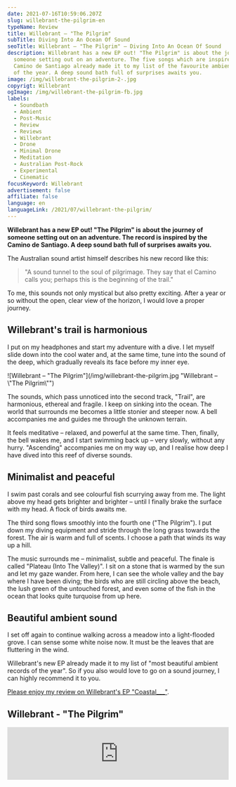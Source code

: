```yaml
---
date: 2021-07-16T10:59:06.207Z
slug: willebrant-the-pilgrim-en
typeName: Review
title: Willebrant – "The Pilgrim"
subTitle: Diving Into An Ocean Of Sound
seoTitle: Willebrant – "The Pilgrim" – Diving Into An Ocean Of Sound
description: Willebrant has a new EP out! "The Pilgrim" is about the journey of
  someone setting out on an adventure. The five songs which are inspired by the
  Camino de Santiago already made it to my list of the favourite ambient records
  of the year. A deep sound bath full of surprises awaits you.
image: /img/willebrant-the-pilgrim-2-.jpg
copyrigt: Willebrant
ogImage: /img/willebrant-the-pilgrim-fb.jpg
labels:
  - Soundbath
  - Ambient
  - Post-Music
  - Review
  - Reviews
  - Willebrant
  - Drone
  - Minimal Drone
  - Meditation
  - Australian Post-Rock
  - Experimental
  - Cinematic
focusKeyword: Willebrant
advertisement: false
affiliate: false
language: en
languageLink: /2021/07/willebrant-the-pilgrim/
---
```

**Willebrant has a new EP out! "The Pilgrim" is about the journey of someone setting out on an adventure. The record is inspired by the Camino de Santiago. A deep sound bath full of surprises awaits you.**

The Australian sound artist himself describes his new record like this:

> "A sound tunnel to the soul of pilgrimage. They say that el Camino calls you; perhaps this is the beginning of the trail."

To me, this sounds not only mystical but also pretty exciting. After a year or so without the open, clear view of the horizon, I would love a proper journey.

## Willebrant's trail is harmonious

I put on my headphones and start my adventure with a dive. I let myself slide down into the cool water and, at the same time, tune into the sound of the deep, which gradually reveals its face before my inner eye.

![Willebrant – "The Pilgrim"](/img/willebrant-the-pilgrim.jpg "Willebrant – \\"The Pilgrim\\"")

The sounds, which pass unnoticed into the second track, "Trail", are harmonious, ethereal and fragile. I keep on sinking into the ocean. The world that surrounds me becomes a little stonier and steeper now. A bell accompanies me and guides me through the unknown terrain.

It feels meditative – relaxed, and powerful at the same time. Then, finally, the bell wakes me, and I start swimming back up – very slowly, without any hurry. "Ascending" accompanies me on my way up, and I realise how deep I have dived into this reef of diverse sounds.

## Minimalist and peaceful

I swim past corals and see colourful fish scurrying away from me. The light above my head gets brighter and brighter – until I finally brake the surface with my head. A flock of birds awaits me.

The third song flows smoothly into the fourth one ("The Pilgrim"). I put down my diving equipment and stride through the long grass towards the forest. The air is warm and full of scents. I choose a path that winds its way up a hill.

The music surrounds me – minimalist, subtle and peaceful. The finale is called "Plateau (Into The Valley)". I sit on a stone that is warmed by the sun and let my gaze wander. From here, I can see the whole valley and the bay where I have been diving; the birds who are still circling above the beach, the lush green of the untouched forest, and even some of the fish in the ocean that looks quite turquoise from up here. 

## Beautiful ambient sound

I set off again to continue walking across a meadow into a light-flooded grove. I can sense some white noise now. It must be the leaves that are fluttering in the wind.

Willebrant's new EP already made it to my list of "most beautiful ambient records of the year". So if you also would love to go on a sound journey, I can highly recommend it to you.

[Please enjoy my review on Willebrant's EP "Coastal___"](/2021/02/willebrant-coastal-en).

## Willebrant - "The Pilgrim"

<iframe style="border: 0; width: 100%; height: 120px;" src="https://bandcamp.com/EmbeddedPlayer/album=2921636955/size=large/bgcol=ffffff/linkcol=5c9b72/tracklist=false/artwork=small/transparent=true/" seamless><a href="https://willebrant.bandcamp.com/album/the-pilgrim">The Pilgrim by Willebrant</a></iframe>